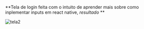 **Tela de login feita com o intuito de aprender mais sobre como inplementar inputs em react native, *resultado* **

  ![tela2](https://github.com/user-attachments/assets/77847769-1576-4de8-a66d-b5e6a413acdc)
